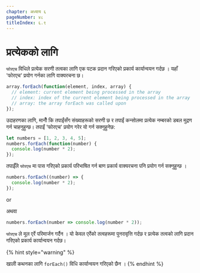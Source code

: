```yaml
---
chapter: अध्याय ६
pageNumber: ४८
titleIndex: ६.९
---
```

# प्रत्येकको लागि

`फोरएच` विधिले प्रत्येक सरणी तत्वका लागि एक पटक प्रदान गरिएको प्रकार्य कार्यान्वयन गर्दछ । यहाँ 'फोरएच' प्रयोग गर्नका लागि वाक्यरचना छ।

```javascript
array.forEach(function(element, index, array) {
  // element: current element being processed in the array
  // index: index of the current element being processed in the array
  // array: the array forEach was called upon
});
```

उदाहरणका लागि, मानौँ कि तपाईंसँग संख्याहरूको सरणी छ र तपाईं कन्सोलमा प्रत्येक नम्बरको डबल मुद्रण गर्न चाहनुहुन्छ। तपाईं 'फोरएच' प्रयोग गरेर यो गर्न सक्नुहुनेछ:

```typescript
let numbers = [1, 2, 3, 4, 5];
numbers.forEach(function(number) {
  console.log(number * 2);
});
```

तपाईँले `फोरएच` मा पास गरिएको प्रकार्य परिभाषित गर्न बाण प्रकार्य वाक्यरचना पनि प्रयोग गर्न सक्नुहुन्छ ।

```typescript
numbers.forEach((number) => {
  console.log(number * 2);
});
```

or

अथवा

```typescript
numbers.forEach(number => console.log(number * 2));
```

`फोरएच` ले मूल एर्रे परिमार्जन गर्दैन । यो केवल एर्रेको तत्वहरूमा पुनरावृत्ति गर्दछ र प्रत्येक तत्वको लागि प्रदान गरिएको प्रकार्य कार्यान्वयन गर्दछ।

{% hint style="warning" %}

खाली कथनका लागि `forEach()` विधि कार्यान्वयन गरिएको छैन ।
{% endhint %}

